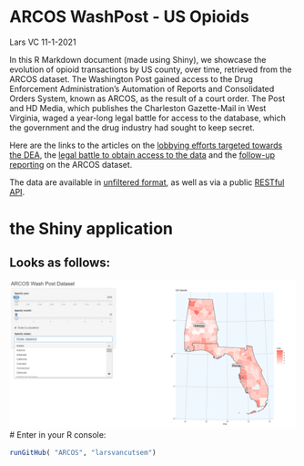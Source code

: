 ARCOS WashPost - US Opioids
================
Lars VC
11-1-2021

In this R Markdown document (made using Shiny), we showcase the
evolution of opioid transactions by US county, over time, retrieved from
the ARCOS dataset. The Washington Post gained access to the Drug
Enforcement Administration’s Automation of Reports and Consolidated
Orders System, known as ARCOS, as the result of a court order. The Post
and HD Media, which publishes the Charleston Gazette-Mail in West
Virginia, waged a year-long legal battle for access to the database,
which the government and the drug industry had sought to keep secret.

Here are the links to the articles on the [lobbying efforts targeted
towards the
DEA](https://www.washingtonpost.com/graphics/2017/investigations/dea-drug-industry-congress/?tid=graphics-story),
the [legal battle to obtain access to the
data](https://www.washingtonpost.com/health/how-an-epic-legal-battle-brought-a-secret-drug-database-to-light/2019/08/02/3bc594ce-b3d4-11e9-951e-de024209545d_story.html)
and the [follow-up
reporting](https://www.washingtonpost.com/national/2019/08/12/post-released-deas-data-pain-pills-heres-what-local-journalists-are-using-it/)
on the ARCOS dataset.

The data are available in [unfiltered
format](https://wpinvestigative.github.io/arcos/#download-the-raw-data),
as well as via a public [RESTful
API](https://wpinvestigative.github.io/arcos/).

# the Shiny application

## Looks as follows:

![screencapture](capture.png) \# Enter in your R console:

``` r
runGitHub( "ARCOS", "larsvancutsem")
```
